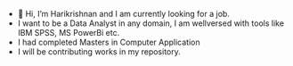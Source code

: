 - 👋 Hi, I’m Harikrishnan and I am currently looking for a job. 
- I want to be a Data Analyst in any domain, I am wellversed with tools like IBM SPSS, MS PowerBi etc.
- I had completed Masters in Computer Application
- I will be contributing works in my repository.
